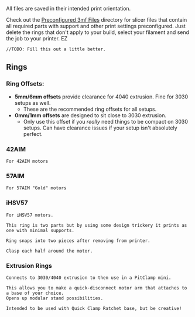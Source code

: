 All files are saved in their intended print orientation.  

Check out the [Preconfigured 3mf Files](Preconfigured%203mf%20Files/) directory for slicer files that contain all required parts with support and other print settings preconfigured. Just delete the rings that don't apply to your build, select your filament and send the job to your printer. EZ


    //TODO: Fill this out a little better.



## Rings
### Ring Offsets:
- **5mm/6mm offsets** provide clearance for 4040 extrusion. Fine for 3030 setups as well.
    - These are the recommended ring offsets for all setups.
- **0mm/1mm offsets** are designed to sit close to 3030 extrusion. 
    - Only use this offset if you _really_ need things to be compact on 3030 setups. Can have clearance issues if your setup isn't absolutely perfect.


### 42AIM
    For 42AIM motors

### 57AIM
    For 57AIM "Gold" motors

### iHSV57
    For iHSV57 motors.  
    
    This ring is two parts but by using some design trickery it prints as one with minimal supports.  
    
    Ring snaps into two pieces after removing from printer.  
    
    Clasp each half around the motor.

### Extrusion Rings

    Connects to 3030/4040 extrusion to then use in a PitClamp mini.  

    This allows you to make a quick-disconnect motor arm that attaches to a base of your choice.
    Opens up modular stand possibilities.  
    
    Intended to be used with Quick Clamp Ratchet base, but be creative!
